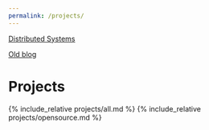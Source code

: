 ```yaml
---
permalink: /projects/
---
```


[Distributed Systems](./projects/distributed_systems.md)

[Old blog](https://learnersguide.wordpress.com/)

# Projects

{% include_relative projects/all.md %}
{% include_relative projects/opensource.md %}
